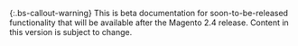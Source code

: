 {:.bs-callout-warning}
This is beta documentation for soon-to-be-released functionality
that will be available after the Magento 2.4 release. Content in this version
is subject to change.
